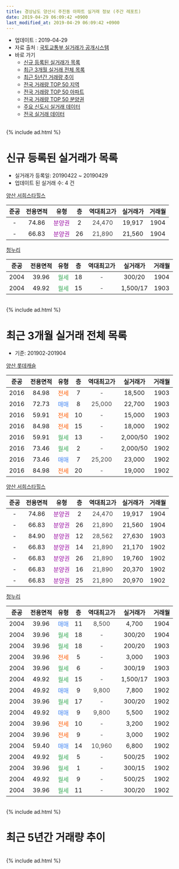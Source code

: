 ```yaml
---
title: 경상남도 양산시 주진동 아파트 실거래 정보 (주간 레포트)
date: 2019-04-29 06:09:42 +0900
last_modified_at: 2019-04-29 06:09:42 +0900
---
```


* 업데이트 : 2019-04-29
* 자료 출처 : [국토교통부 실거래가 공개시스템](http://rt.molit.go.kr)
* 바로 가기
    * [신규 등록된 실거래가 목록](#신규-등록된-실거래가-목록)
    * [최근 3개월 실거래 전체 목록](#최근-3개월-실거래-전체-목록)
    * [최근 5년간 거래량 추이](#최근-5년간-거래량-추이)
    * [전국 거래량 TOP 50 지역](https://inasie.github.io/apt-trade-info/최근-3개월-전국에서-가장-거래가-많이-발생한-지역)
    * [전국 거래량 TOP 50 아파트](https://inasie.github.io/apt-trade-info/최근-3개월-전국에서-가장-거래가-많이-발생한-아파트)
    * [전국 거래량 TOP 50 분양권](https://inasie.github.io/apt-trade-info/최근-3개월-전국에서-가장-거래가-많이-발생한-분양권)
    * [주요 신도시 실거래 데이터](https://inasie.github.io/apt-trade-info/주요-신도시)
    * [전국 실거래 데이터](https://inasie.github.io/apt-trade-info/전국)
<br>
{% include ad.html %}
<br>

# 신규 등록된 실거래가 목록
* 실거래가 등록일: 20190422 ~ 20190429
* 업데이트 된 실거래 수: 4 건


[양산 서희스타힐스](https://search.naver.com/search.naver?query=%EA%B2%BD%EC%83%81%EB%82%A8%EB%8F%84+%EC%96%91%EC%82%B0%EC%8B%9C+%EC%A3%BC%EC%A7%84%EB%8F%99+%EC%96%91%EC%82%B0+%EC%84%9C%ED%9D%AC%EC%8A%A4%ED%83%80%ED%9E%90%EC%8A%A4)

|준공|전용면적|유형|층|역대최고가|실거래가|거래월|
|:---:|:---:|:---:|:---:|:---:|:---:|:---:|
|-|74.86|<span style="color:#9C11A5">분양권</span>|2|<span style="color:#444444">24,470</span>|19,917|1904|
|-|66.83|<span style="color:#9C11A5">분양권</span>|26|<span style="color:#444444">21,890</span>|21,560|1904|

[청누리](https://search.naver.com/search.naver?query=%EA%B2%BD%EC%83%81%EB%82%A8%EB%8F%84+%EC%96%91%EC%82%B0%EC%8B%9C+%EC%A3%BC%EC%A7%84%EB%8F%99+%EC%B2%AD%EB%88%84%EB%A6%AC)

|준공|전용면적|유형|층|역대최고가|실거래가|거래월|
|:---:|:---:|:---:|:---:|:---:|:---:|:---:|
|2004|39.96|<span style="color:#34a853">월세</span>|18|<span style="color:#444444">-</span>|300/20|1904|
|2004|49.92|<span style="color:#34a853">월세</span>|15|<span style="color:#444444">-</span>|1,500/17|1903|


<br>
{% include ad.html %}
<br>

# 최근 3개월 실거래 전체 목록
* 기준: 201902-201904


[양산 롯데캐슬](https://search.naver.com/search.naver?query=%EA%B2%BD%EC%83%81%EB%82%A8%EB%8F%84+%EC%96%91%EC%82%B0%EC%8B%9C+%EC%A3%BC%EC%A7%84%EB%8F%99+%EC%96%91%EC%82%B0+%EB%A1%AF%EB%8D%B0%EC%BA%90%EC%8A%AC)

|준공|전용면적|유형|층|역대최고가|실거래가|거래월|
|:---:|:---:|:---:|:---:|:---:|:---:|:---:|
|2016|84.98|<span style="color:#ff5a00">전세</span>|7|<span style="color:#444444">-</span>|18,500|1903|
|2016|72.73|<span style="color:#4285f3">매매</span>|8|<span style="color:#444444">25,000</span>|22,700|1903|
|2016|59.91|<span style="color:#ff5a00">전세</span>|10|<span style="color:#444444">-</span>|15,000|1903|
|2016|84.98|<span style="color:#ff5a00">전세</span>|15|<span style="color:#444444">-</span>|18,000|1902|
|2016|59.91|<span style="color:#34a853">월세</span>|13|<span style="color:#444444">-</span>|2,000/50|1902|
|2016|73.46|<span style="color:#34a853">월세</span>|2|<span style="color:#444444">-</span>|2,000/50|1902|
|2016|73.46|<span style="color:#4285f3">매매</span>|7|<span style="color:#444444">25,200</span>|23,000|1902|
|2016|84.98|<span style="color:#ff5a00">전세</span>|20|<span style="color:#444444">-</span>|19,000|1902|

[양산 서희스타힐스](https://search.naver.com/search.naver?query=%EA%B2%BD%EC%83%81%EB%82%A8%EB%8F%84+%EC%96%91%EC%82%B0%EC%8B%9C+%EC%A3%BC%EC%A7%84%EB%8F%99+%EC%96%91%EC%82%B0+%EC%84%9C%ED%9D%AC%EC%8A%A4%ED%83%80%ED%9E%90%EC%8A%A4)

|준공|전용면적|유형|층|역대최고가|실거래가|거래월|
|:---:|:---:|:---:|:---:|:---:|:---:|:---:|
|-|74.86|<span style="color:#9C11A5">분양권</span>|2|<span style="color:#444444">24,470</span>|19,917|1904|
|-|66.83|<span style="color:#9C11A5">분양권</span>|26|<span style="color:#444444">21,890</span>|21,560|1904|
|-|84.90|<span style="color:#9C11A5">분양권</span>|12|<span style="color:#444444">28,562</span>|27,630|1903|
|-|66.83|<span style="color:#9C11A5">분양권</span>|14|<span style="color:#444444">21,890</span>|21,170|1902|
|-|66.83|<span style="color:#9C11A5">분양권</span>|26|<span style="color:#444444">21,890</span>|19,760|1902|
|-|66.83|<span style="color:#9C11A5">분양권</span>|16|<span style="color:#444444">21,890</span>|20,370|1902|
|-|66.83|<span style="color:#9C11A5">분양권</span>|25|<span style="color:#444444">21,890</span>|20,970|1902|

[청누리](https://search.naver.com/search.naver?query=%EA%B2%BD%EC%83%81%EB%82%A8%EB%8F%84+%EC%96%91%EC%82%B0%EC%8B%9C+%EC%A3%BC%EC%A7%84%EB%8F%99+%EC%B2%AD%EB%88%84%EB%A6%AC)

|준공|전용면적|유형|층|역대최고가|실거래가|거래월|
|:---:|:---:|:---:|:---:|:---:|:---:|:---:|
|2004|39.96|<span style="color:#4285f3">매매</span>|11|<span style="color:#444444">8,500</span>|4,700|1904|
|2004|39.96|<span style="color:#34a853">월세</span>|18|<span style="color:#444444">-</span>|300/20|1904|
|2004|39.96|<span style="color:#34a853">월세</span>|18|<span style="color:#444444">-</span>|200/20|1903|
|2004|39.96|<span style="color:#ff5a00">전세</span>|5|<span style="color:#444444">-</span>|3,000|1903|
|2004|39.96|<span style="color:#34a853">월세</span>|6|<span style="color:#444444">-</span>|300/19|1903|
|2004|49.92|<span style="color:#34a853">월세</span>|15|<span style="color:#444444">-</span>|1,500/17|1903|
|2004|49.92|<span style="color:#4285f3">매매</span>|9|<span style="color:#444444">9,800</span>|7,800|1902|
|2004|39.96|<span style="color:#34a853">월세</span>|17|<span style="color:#444444">-</span>|300/20|1902|
|2004|49.92|<span style="color:#4285f3">매매</span>|9|<span style="color:#444444">9,800</span>|5,500|1902|
|2004|39.96|<span style="color:#ff5a00">전세</span>|10|<span style="color:#444444">-</span>|3,200|1902|
|2004|39.96|<span style="color:#ff5a00">전세</span>|9|<span style="color:#444444">-</span>|3,000|1902|
|2004|59.40|<span style="color:#4285f3">매매</span>|14|<span style="color:#444444">10,960</span>|6,800|1902|
|2004|49.92|<span style="color:#34a853">월세</span>|5|<span style="color:#444444">-</span>|500/25|1902|
|2004|39.96|<span style="color:#34a853">월세</span>|1|<span style="color:#444444">-</span>|300/15|1902|
|2004|49.92|<span style="color:#34a853">월세</span>|9|<span style="color:#444444">-</span>|500/25|1902|
|2004|39.96|<span style="color:#34a853">월세</span>|11|<span style="color:#444444">-</span>|300/20|1902|


<br>
{% include ad.html %}
<br>

# 최근 5년간 거래량 추이


<div style="width:100%;">
    <canvas id="deal_progress" height="200"></canvas>
</div>

<script>
new Chart(document.getElementById("deal_progress"), {
    type: 'line',
    data: {
        labels: ['201404','201405','201406','201407','201408','201409','201410','201411','201412','201501','201502','201503','201504','201505','201506','201507','201508','201509','201510','201511','201512','201601','201602','201603','201604','201605','201606','201607','201608','201609','201610','201611','201612','201701','201702','201703','201704','201705','201706','201707','201708','201709','201710','201711','201712','201801','201802','201803','201804','201805','201806','201807','201808','201809','201810','201811','201812','201901','201902','201903','201904'],
        datasets: [{
            label: '매매',
            pointRadius: 1,
            data: [7, 5, 10, 0, 5, 9, 34, 15, 8, 1, 1, 8, 5, 2, 4, 1, 2, 5, 17, 5, 1, 2, 4, 8, 4, 3, 6, 3, 2, 7, 5, 2, 6, 4, 3, 4, 3, 8, 4, 7, 4, 3, 3, 9, 3, 8, 5, 8, 8, 9, 11, 7, 5, 3, 8, 10, 6, 13, 8, 2, 3],
            borderColor: "rgba(255, 201, 14, 1)",
            backgroundColor: "rgba(255, 201, 14, 0.5)",
            fill: false,
            lineTension: 0
        },{
            label: '전월세',
            pointRadius: 1,
            data: [3, 11, 10, 15, 10, 2, 8, 5, 12, 5, 5, 4, 7, 3, 6, 6, 5, 3, 5, 5, 3, 8, 6, 5, 6, 6, 6, 6, 19, 20, 16, 12, 14, 7, 7, 6, 4, 4, 4, 7, 6, 6, 6, 6, 7, 5, 5, 4, 5, 8, 4, 9, 13, 10, 6, 9, 10, 5, 11, 6, 1],
            borderColor: "rgba(0, 141, 185, 1)",
            backgroundColor: "rgba(0, 141, 185, 0.5)",
            fill: false,
            lineTension: 0
        }
        ]
    },
    options: {
        responsive: true,
        title: {
            display: false
        },
        tooltips: {
            mode: 'index',
            intersect: false
        },
        hover: {
            mode: 'nearest',
            intersect: true
        },
        scales: {
            xAxes: [{
                display: true,
                scaleLabel: {
                    display: true,
                    labelString: '년/월'
                }
            }],
            yAxes: [{
                display: true,
                ticks: {
                    suggestedMin: 0,
                },
                scaleLabel: {
                    display: true,
                    labelString: '실거래 수'
                }
            }]
        }
    }
});

</script>


<br>
{% include ad.html %}
<br>

